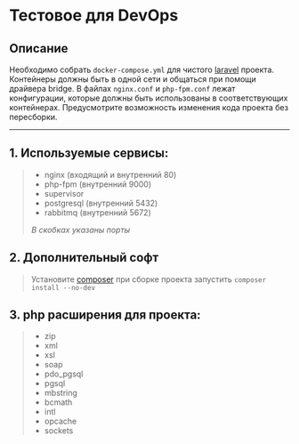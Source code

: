 # Тестовое для DevOps

## Описание
Необходимо собрать `docker-compose.yml` для чистого [laravel](https://lumen.laravel.com/docs/9.x#installing-lumen) проекта.
Контейнеры должны быть в одной сети и общаться при помощи драйвера bridge. 
В файлах `nginx.conf` и `php-fpm.conf` лежат конфигурации, которые должны быть использованы в соответствующих контейнерах. Предусмотрите возможность изменения кода проекта без пересборки.

--- 
## 1. Используемые сервисы:

>	- nginx (входящий и внутренний 80)
>	- php-fpm (внутренний 9000)
>	- supervisor
>	- postgresql (внутренний 5432)
>	- rabbitmq (внутренний 5672)
>
> *В скобках указаны порты*

## 2. Дополнительный софт

> Установите [composer](https://getcomposer.org/download/) при сборке проекта запустить `composer install --no-dev`

## 3. php расширения для проекта:

> - zip
> - xml
> - xsl
> - soap
> - pdo_pgsql
> - pgsql
> - mbstring
> - bcmath
> - intl
> - opcache
> - sockets
